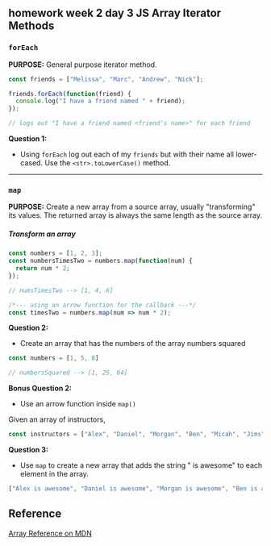 ## homework week 2 day 3 JS Array Iterator Methods

### `forEach`

**PURPOSE:** General purpose iterator method.

```js
const friends = ["Melissa", "Marc", "Andrew", "Nick"];

friends.forEach(function(friend) {
  console.log("I have a friend named " + friend);
});

// logs out "I have a friend named <friend's name>" for each friend
```


**Question 1:**

- Using `forEach` log out each of my `friends` but with their name all lower-cased. Use the `<str>.toLowerCase()` method. 

---

### `map`

**PURPOSE:** Create a new array from a source array, usually "transforming" its values. The returned array is always the same length as the source array.

##### Transform an array

```js
const numbers = [1, 2, 3];
const numbersTimesTwo = numbers.map(function(num) {
  return num * 2;
});

// numsTimesTwo --> [1, 4, 6]

/*--- using an arrow function for the callback ---*/
const timesTwo = numbers.map(num => num * 2);
```

**Question 2:**

* Create an array that has the numbers of the array numbers squared

```js
const numbers = [1, 5, 8]

// numbersSquared --> [1, 25, 64]
```

**Bonus Question 2:**

* Use an arrow function inside `map()`

Given an array of instructors,

```js
const instructors = ["Alex", "Daniel", "Morgan", "Ben", "Micah", "Jims"];
```

**Question 3:**

* Use `map` to create a new array that adds the string " is awesome" to each element in the array.

```js
["Alex is awesome", "Daniel is awesome", "Morgan is awesome", "Ben is awesome", "Micah is awesome", "Jims is awesome"]
```


## Reference

[Array Reference on MDN](https://developer.mozilla.org/en-US/docs/Web/JavaScript/Reference/Global_Objects/Array)
